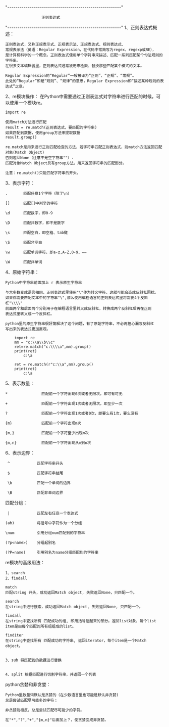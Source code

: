 "--------------------------------------------------------"

		    		正则表达式	

"--------------------------------------------------------"
1、正则表达式概述：

	正则表达式，又称正规表示式、正规表示法、正规表达式、规则表达式、
	常规表示法（英语：Regular Expression，在代码中常简写为regex、regexp或RE），
	是计算机科学的一个概念。正则表达式使用单个字符串来描述、匹配一系列匹配某个句法规则的字符串。
	在很多文本编辑器里，正则表达式通常被用来检索、替换那些匹配某个模式的文本。

	Regular Expression的“Regular”一般被译为“正则”、“正规”、“常规”。
	此处的“Regular”即是“规则”、“规律”的意思，Regular Expression即“描述某种规则的表达式”之意。

	
2、re模块操作：
	在Python中需要通过正则表达式对字符串进行匹配的时候，可以使用一个模块re。

	import re

	使用match方法进行匹配
	result = re.match(正则表达式，要匹配的字符串)
	如果匹配到数据，使用group方法来提取数据
	result.group()

	re.match是用来进行正则匹配检查的方法，若字符串匹配正则表达式，则match方法返回匹配对象(Match Object)
	否则返回None（注意不是空字符串""）.
	匹配对象Match Object具有group方法，用来返回字符串的匹配部分。

	注意：re.match()只能匹配字符串的开头。


3、表示字符：

	.       匹配任意1个字符（除了\n）

	[]      匹配[]中列举的字符

	\d      匹配数字，即0-9

	\D      匹配非数字，即不是数字

	\s      匹配空白，即空格、tab键

	\S      匹配非空白

	\w      匹配单词字符，即a-z,A-Z,0-9、——

	\W      匹配非单词



4、原始字符串：

	Python中字符串前面加上 r 表示原生字符串

	与大多数变成语言相同，正则表达式里使用"\"作为转义字符，这就可能会造成反斜杠困扰。
	如果你需要匹配文本中的字符串"\",那么使用编程语言的正则表达式里将需要4个反斜杠"\\\\"
	前面两个和后面两个分别用于在编程语言里转义成反斜杠，转换成两个反斜杠后再在正则
	表达式里转义成一个反斜杠。

	python里的原生字符串很好第解决了这个问题，有了原始字符串，不必再担心漏写反斜杠
	写出来的表达式更加直观。

		import re
		mm = "c:\\a\\b\\c"
		ret=re.match("c:\\\\a",mm).group()
		print(ret)
			c:\a

		ret = re.match(r"c:\\a",mm).group()
		print(ret)
			c:\a


5、表示数量：

	*				匹配前一个字符出现0次或者无限次，即可有可无
	
	+               匹配前一个字符出现1次或者无限次，即至少一次
	
	?               匹配前一个字符出现1次或者0次，即要么有1次，要么没有
	  
	{m}             匹配前一个字符出现m次

	{m,}            匹配前一个字符至少出现m次

	{m,n}           匹配前一个字符出现从m到n次


6、表示边界：

	 ^            匹配字符串开头

	 $            匹配字符串结尾

	 \b           匹配一个单词的边界

	 \B           匹配非单词边界



匹配分组：

	 |            匹配左右任意一个表达式

	(ab)          将括号中字符作为一个分组

	\num          引用分组num匹配到的字符串

	(?p<name>)    分组起别名

	(?P=name)     引用别名为name分组匹配到的字符串



re模块的高级用法：

	1、search
	2、findall
	
	match
	匹配string 开头，成功返回Match object, 失败返回None，只匹配一个。

	search
	在string中进行搜索，成功返回Match object, 失败返回None, 只匹配一个。

	findall
	在string中查找所有 匹配成功的组, 即用括号括起来的部分。返回list对象，每个list item是由每个匹配的所有组组成的list。

	finditer
	在string中查找所有 匹配成功的字符串, 返回iterator，每个item是一个Match object。


	3、sub 将匹配到的数据进行替换


	4、split 根据匹配进行切割字符串，并返回一个列表



python贪婪和非贪婪：

	Python里数量词默认是贪婪的（在少数语言里也可能是默认非贪婪)
	总是尝试匹配尽可能多的字符；
	
	非贪婪则相反，总是尝试匹配尽可能少的字符。

	在"*","?","+","{m,n}"后面加上？，使贪婪变成非贪婪。


